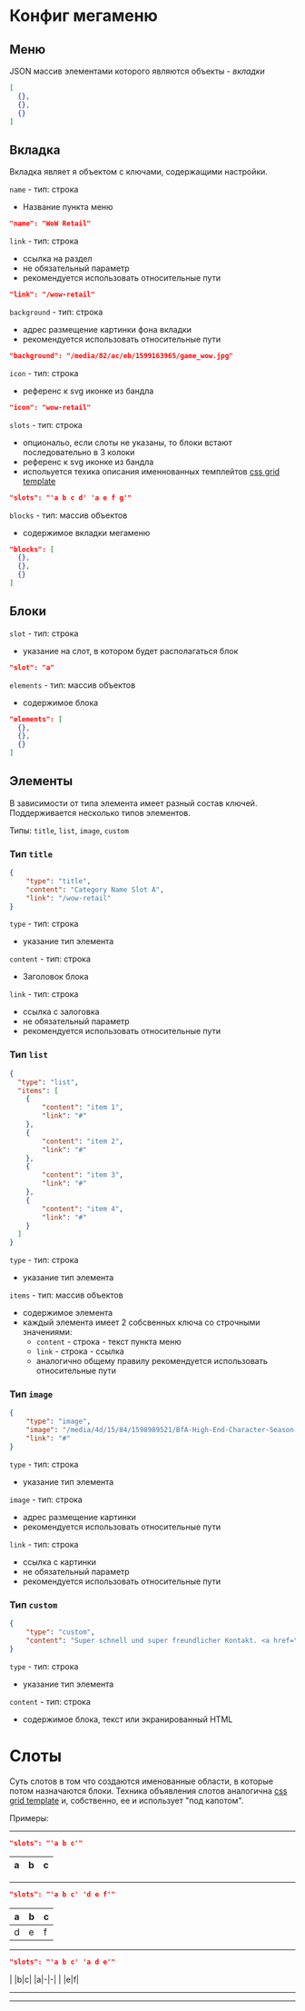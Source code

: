 # Конфиг мегаменю

## Меню
JSON массив элементами которого являются объекты - *вкладки*
```json
[
  {},
  {},
  {}
]
```

## Вкладка
Вкладка являет я объектом с ключами, содержащими настройки.

`name` - тип: строка
* Название пункта меню
```json
"name": "WoW Retail"
```

`link` - тип: строка
* ссылка на раздел
* не обязательный параметр
* рекомендуется использовать относительные пути
```json
"link": "/wow-retail"
```

`background` - тип: строка
* адрес размещение картинки фона вкладки
* рекомендуется использовать относительные пути
```json
"background": "/media/82/ac/eb/1599163965/game_wow.jpg"
```

`icon` - тип: строка
* референс к svg иконке из бандла
```json
"icon": "wow-retail"
```

`slots` - тип: строка
* опциональо, если слоты не указаны, то блоки встают последовательно в 3 колоки
* референс к svg иконке из бандла
* испольуется техика описания именнованных темплейтов [css grid template](https://developer.mozilla.org/en-US/docs/Web/CSS/grid-template)
```json
"slots": "'a b c d' 'a e f g'"
```

`blocks` - тип: массив объектов
* содержимое вкладки мегаменю
```json
"blocks": [
  {},
  {},
  {}
]
```

## Блоки
`slot` - тип: строка
* указание на слот, в котором будет располагаться блок
```json
"slot": "a"
```

`elements` - тип: массив объектов
* содержимое блока
```json
"elements": [
  {},
  {},
  {}
]
```

## Элементы
В зависимости от типа элемента имеет разный состав ключей.
Поддерживается несколько типов элементов.

Типы: `title`, `list`, `image`, `custom`

### Тип `title`
```json
{
    "type": "title",
    "content": "Category Name Slot A",
    "link": "/wow-retail"
}
```

`type` - тип: строка
* указание тип элемента

`content` - тип: строка
* Заголовок блока

`link` - тип: строка
* ссылка с залоговка
* не обязательный параметр
* рекомендуется использовать относительные пути

### Тип `list`
```json
{
  "type": "list",
  "items": [
    {
        "content": "item 1",
        "link": "#"
    },
    {
        "content": "item 2",
        "link": "#"
    },
    {
        "content": "item 3",
        "link": "#"
    },
    {
        "content": "item 4",
        "link": "#"
    }
  ]
}
```

`type` - тип: строка
* указание тип элемента

`items` - тип: массив объектов
* содержимое элемента
* каждый элемента имеет 2 собсвенных ключа со строчными значениями:
  * `content` - строка - текст пункта меню
  * `link` - строка - ссылка
  * аналогично общему правилу рекомендуется использовать относительные пути

### Тип `image`
```json
{
    "type": "image",
    "image": "/media/4d/15/84/1598989521/BfA-High-End-Character-Season-4.jpg",
    "link": "#"
}
```

`type` - тип: строка
* указание тип элемента

`image` - тип: строка
* адрес размещение картинки
* рекомендуется использовать относительные пути

`link` - тип: строка
* ссылка с картинки
* не обязательный параметр
* рекомендуется использовать относительные пути

### Тип `custom`
```json
{
    "type": "custom",
    "content": "Super schnell und super freundlicher Kontakt. <a href=\"#\">Wie immer alles<\/a> spitze, danke!"
}
```

`type` - тип: строка
* указание тип элемента

`content` - тип: строка
* содержимое блока, текст или экранированный HTML

# Слоты
Суть слотов в том что создаются именованные области, в которые потом назначаются блоки. Техника объявления слотов аналогична [css grid template](https://developer.mozilla.org/en-US/docs/Web/CSS/grid-template) и, собственно, ее и использует "под капотом".

Примеры:
***
```json
"slots": "'a b c'"
```
|a|b|с|
|-|-|-|
***
```json
"slots": "'a b c' 'd e f'"
```
|a|b|с|
|-|-|-|
|d|e|f|
***
```json
"slots": "'a b c' 'a d e'"
```
| |b|с|
|a|-|-|
| |e|f|
***
***

